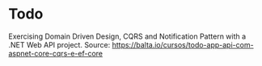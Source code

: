# Todo
Exercising Domain Driven Design, CQRS and Notification Pattern with a .NET Web API project.
Source: https://balta.io/cursos/todo-app-api-com-aspnet-core-cqrs-e-ef-core
